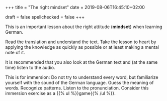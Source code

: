 +++
title = "The right mindset"
date = 2019-08-06T16:45:10+02:00

draft = false
spellchecked = false
+++

This is an important lesson about the right attitude (**mindset**) when learning German.

Read the translation and understand the text. Take the lesson to heart by applying the knowledge as quickly as possible or at least making a mental note of it.

It is recommended that you also look at the German text and (at the same time) listen to the audio.

This is for immersion: Do not try to understand every word, but familiarize yourself with the sound of the German language. Guess the meaning of words. Recognize patterns. Listen to the pronunciation. Consider this immersion exercise as a {{% ul %}}game{{% /ul %}}.